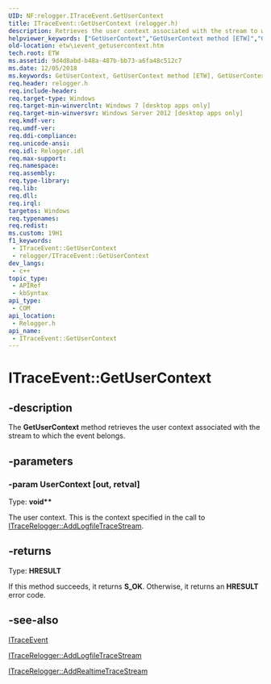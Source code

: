 ```yaml
---
UID: NF:relogger.ITraceEvent.GetUserContext
title: ITraceEvent::GetUserContext (relogger.h)
description: Retrieves the user context associated with the stream to which the event belongs.
helpviewer_keywords: ["GetUserContext","GetUserContext method [ETW]","GetUserContext method [ETW]","ITraceEvent interface","ITraceEvent interface [ETW]","GetUserContext method","ITraceEvent.GetUserContext","ITraceEvent::GetUserContext","etw.ievent_getusercontext","relogger/ITraceEvent::GetUserContext"]
old-location: etw\ievent_getusercontext.htm
tech.root: ETW
ms.assetid: 9d4d8abd-b48a-487b-bb73-a6fa48c512c7
ms.date: 12/05/2018
ms.keywords: GetUserContext, GetUserContext method [ETW], GetUserContext method [ETW],ITraceEvent interface, ITraceEvent interface [ETW],GetUserContext method, ITraceEvent.GetUserContext, ITraceEvent::GetUserContext, etw.ievent_getusercontext, relogger/ITraceEvent::GetUserContext
req.header: relogger.h
req.include-header: 
req.target-type: Windows
req.target-min-winverclnt: Windows 7 [desktop apps only]
req.target-min-winversvr: Windows Server 2012 [desktop apps only]
req.kmdf-ver: 
req.umdf-ver: 
req.ddi-compliance: 
req.unicode-ansi: 
req.idl: Relogger.idl
req.max-support: 
req.namespace: 
req.assembly: 
req.type-library: 
req.lib: 
req.dll: 
req.irql: 
targetos: Windows
req.typenames: 
req.redist: 
ms.custom: 19H1
f1_keywords:
 - ITraceEvent::GetUserContext
 - relogger/ITraceEvent::GetUserContext
dev_langs:
 - c++
topic_type:
 - APIRef
 - kbSyntax
api_type:
 - COM
api_location:
 - Relogger.h
api_name:
 - ITraceEvent::GetUserContext
---
```


# ITraceEvent::GetUserContext


## -description

The <b>GetUserContext</b> method retrieves the user context associated with the stream to which the event belongs.

## -parameters

### -param UserContext [out, retval]

Type: <b>void**</b>

The user context. This is the context specified in the call to <a href="/windows/desktop/api/relogger/nf-relogger-itracerelogger-addlogfiletracestream">ITraceRelogger::AddLogfileTraceStream</a>.

## -returns

Type: <b>HRESULT</b>

If this method succeeds, it returns <b xmlns:loc="http://microsoft.com/wdcml/l10n">S_OK</b>. Otherwise, it returns an <b xmlns:loc="http://microsoft.com/wdcml/l10n">HRESULT</b> error code.

## -see-also

<a href="/windows/desktop/api/relogger/nn-relogger-itraceevent">ITraceEvent</a>



<a href="/windows/desktop/api/relogger/nf-relogger-itracerelogger-addlogfiletracestream">ITraceRelogger::AddLogfileTraceStream</a>



<a href="/windows/desktop/api/relogger/nf-relogger-itracerelogger-addrealtimetracestream">ITraceRelogger::AddRealtimeTraceStream</a>

